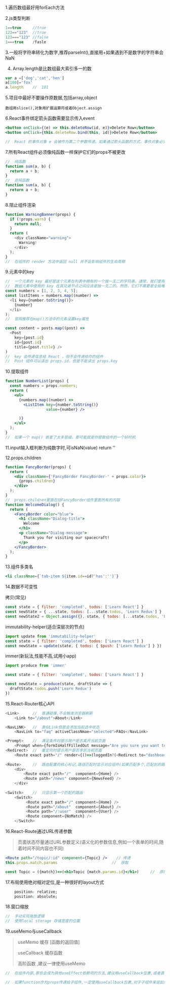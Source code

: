 1.遍历数组最好用forEach方法

2.js类型判断

```js
1==true		//true
123=="123"	//true
123==="123"	//false
1===true	/fasle
```

3.一般将字符串转化为数字,推荐parseInt(),直接用+如果遇到不是数字的字符串会NaN

4. Array.length是比数组最大索引多一的数

```js
var a =['dog','cat','hen']
a[100]='fox'
a.length	//	101
```

5.项目中最好不要操作原数据,包括array,object

```
数组用slice(),对象用扩展运算符或者Object.assign
```

6.React事件绑定箭头函数需要显示传入event

```jsx
<button onClick={(e) => this.deleteRow(id, e)}>Delete Row</button>
<button onClick={this.deleteRow.bind(this, id)}>Delete Row</button>

//	React 的事件对象 e 会被作为第二个参数传递。如果通过箭头函数的方式，事件对象必须显式的进行传递，而通过 bind 的方式，事件对象以及更多的参数将会被隐式的进行传递。
```

7.所有React组件必须像纯函数一样保护它们的props不被更改

```js
//	纯函数
function sum(a, b) {
  return a + b;
}
//	非纯函数
function sum(a, b) {
  return a + b;
}
```

8.阻止组件渲染

```js
function WarningBanner(props) {
  if (!props.warn) {
    return null;
  }
  return (
    <div className="warning">
      Warning!
    </div>
  );
}
//	在组件的 render 方法中返回 null 并不会影响组件的生命周期
```

9.元素中的key

```js
//	一个元素的 key 最好是这个元素在列表中拥有的一个独一无二的字符串。通常，我们使用数据中的 id 来作为元素的 key
//	数组元素中使用的 key 在其兄弟节点之间应该是独一无二的。然而，它们不需要是全局唯一的。当我们生成两个不同的数组时，我们可以使用相同的 key 值
const numbers = [1, 2, 3, 4, 5];
const listItems = numbers.map((number) =>
  <li key={number.toString()}>
    {number}
  </li>
);
//	官网推荐在map()方法中的元素设置key属性

```

```js
const content = posts.map((post) =>
  <Post
    key={post.id}
    id={post.id}
    title={post.title} />
)
//	key 会传递信息给 React ，但不会传递给你的组件
//	Post 组件可以读出 props.id，但是不能读出 props.key
```

10.提取组件

```jsx
function NumberList(props) {
  const numbers = props.numbers;
  return (
    <ul>
      {numbers.map((number) =>
        <ListItem key={number.toString()}
                  value={number} />

      )}
    </ul>
  );
}
//	如果一个 map() 嵌套了太多层级，那可能就是你提取组件的一个好时机
```

11.input输入框判断为纯数字时,可isNaN(value) return ''

12.props.children

```jsx
function FancyBorder(props) {
  return (
    <div className={'FancyBorder FancyBorder-' + props.color}>
      {props.children}
    </div>
  );
}
//	props.children里面包括FancyBorder组件里面所有的内容
function WelcomeDialog() {
  return (
    <FancyBorder color="blue">
      <h1 className="Dialog-title">
        Welcome
      </h1>
      <p className="Dialog-message">
        Thank you for visiting our spacecraft!
      </p>
    </FancyBorder>
  );
}
```

13.组件多类名

```jsx
<li classNmae={`tab-item ${item.id==id?'has':''}`}
```

14.数据不可变性

拷贝(常见)

```js
const state = { filter: 'completed', todos: ['Learn React'] }
const newState = { ...state, todos: [...state.todos, 'Learn Redux'] }
const newState2 = Object.assign({}, state, { todos: [...state.todos, 'Learn Redux'] })	//	效率最高
```

immutability-helper(适合深层次的节点)

```js
import update from 'immutability-helper'
const state = { filter: 'completed', todos: ['Learn React'] }
const newState = update(state, { todos: { $push: ['Learn Redux'] } })
```

immer(新玩法,性能不高,试用小app)

```js
import produce from 'immer'

const state = { filter: 'completed', todos: ['Learn React'] }

const newState = produce(state, draftState => {
  draftState.todos.push('Learn Redux')
})
```

15.React-Router核心API

```js
<Link>		//	普通链接,不会触发浏览器刷新
    <Link to="/about">About</Link>

<NavLiNK>	//	类似Link但是会添加当前选中状态
    <NavLink to="faq" activeClassNmae="selected">FAQs</NavLink>

<Prompt>	//	满足条件时提示用户是否离开当前页面
    <Prompt	when={formIsHalfFilledOut message="Are you sure you want to leavt?"}
<Redirect>	//	重定向时提示用户是否李凯当前页面
    <Route exact path="/" render={()=>(loggedIn?(<Redirect to="dashboard"/>):(<PublicHomePage />)}
    
<Route>		//	路由配置的核心标记,路径匹配时显示对应组件(如果匹配多个,匹配到的路由会全部显示)
    <div>
    	<Route exact path="/"  component={Home} />
        <Route path="/news"	component={NewsFeed} />
    </div>
   
<Switch>	//	只显示第一个匹配的路由
    <Switch>
         <Route exact path="/" component={Home} />
         <Route path="/about"  component={About} />
         <Route path="/:user"  component={User} />
         <Route component={NoMatch} />
    </Switch>
```

16.React-Route通过URL传递参数

> 页面状态尽量通过URL参数定义(语义化的参数信息,例如一个表单的时间,随着时间不同内容也不同)

```jsx
<Route path="/topic/:id" component={Topic} />	 //	传递
this.props.match.params						   //  获取

const Topic = ({match})=>(<h1>Topic {match.params.id}</h1>)		//	原理是通过高阶组件实现
```

17.布局使用绝对相对定位,是一种很好的layout方式

```css
    position: relative;
    position: absolute;
```

18.窗口缩放

```js
//	手动实现拖放逻辑
//	使用local storage 存储宽度的位置
```

19.useMemo与useCallback

> useMemo		缓存 [函数的返回值]
>
> useCallback	缓存函数
>
> 高阶函数 ,建议一律使用useMemo

```js
//	在组件内部,那些会成为其他useEffect依赖项的方法,建议用useCallback包裹,或者直接编写在引用它的useEffect中

//	如果function作为props传递给子组件,一定使用useCallback包裹,对于子组件来说如果每次render都会导致你传递函数的函数发生变化,可能会造成很大的困扰,同时也不利于react做优化
```



